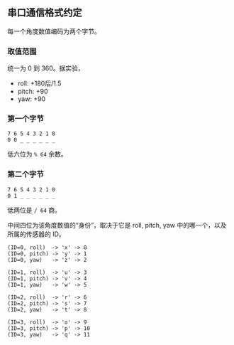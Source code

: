 ## 串口通信格式约定

每一个角度数值编码为两个字节。

### 取值范围

统一为 0 到 360。据实验，

- roll:  +180后/1.5
- pitch: +90
- yaw:   +90

### 第一个字节

    7 6 5 4 3 2 1 0
    0 0 _ _ _ _ _ _

低六位为 `% 64` 余数。

### 第二个字节

    7 6 5 4 3 2 1 0
    0 1 _ _ _ _ _ _

低两位是 `/ 64` 商。

中间四位为该角度数值的“身份”，取决于它是 roll, pitch, yaw 中的哪一个，以及所属的传感器的 ID。

    (ID=0, roll)  -> 'x' -> 0
    (ID=0, pitch) -> 'y' -> 1
    (ID=0, yaw)   -> 'z' -> 2

    (ID=1, roll)  -> 'u' -> 3
    (ID=1, pitch) -> 'v' -> 4
    (ID=1, yaw)   -> 'w' -> 5

    (ID=2, roll)  -> 'r' -> 6
    (ID=2, pitch) -> 's' -> 7
    (ID=2, yaw)   -> 't' -> 8

    (ID=3, roll)  -> 'o' -> 9
    (ID=3, pitch) -> 'p' -> 10
    (ID=3, yaw)   -> 'q' -> 11
